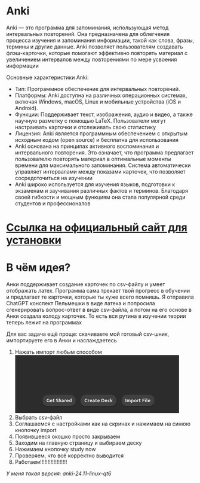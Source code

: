 # Anki
Anki — это программа для запоминания, использующая метод интервальных повторений. Она предназначена для облегчения процесса изучения и запоминания информации, такой как слова, фразы, термины и другие данные. Anki позволяет пользователям создавать флэш-карточки, которые помогают эффективно повторять материал с увеличением интервалов между повторениями по мере усвоения информации

Основные характеристики Anki:
* Тип: Программное обеспечение для интервальных повторений.
* Платформы: Anki доступна на различных операционных системах, включая Windows, macOS, Linux и мобильные устройства (iOS и Android).
* Функции: Поддерживает текст, изображения, аудио и видео, а также научную разметку с помощью LaTeX. Пользователи могут настраивать карточки и отслеживать свою статистику
* Лицензия: Anki является программным обеспечением с открытым исходным кодом (open source) и бесплатна для использования
* Anki основана на принципах активного воспоминания и интервального повторения. Это означает, что программа предлагает пользователю повторять материал в оптимальные моменты времени для максимального запоминания. Система автоматически управляет интервалами между показами карточек, что позволяет сосредоточиться на изучении
* Anki широко используется для изучения языков, подготовки к экзаменам и заучивания различных фактов и терминов. Благодаря своей гибкости и мощным функциям она стала популярной среди студентов и профессионалов

# [Ссылка на официальный сайт для установки](https://docs.ankiweb.net/intro.html)

# В чём идея?
Анки поддерживает создание карточек по csv-файлу и умеет отображать латех. Программа сама трекает твой прогресс в обучении и предлагает те карточки, которые ты хуже всего помнишь. Я отправила ChatGPT конспект Пельмешки в виде латеха и попросила сгенерировать вопрос-ответ в виде csv-файла, а потом на его основе в Анки создала колоду карточек. То есть вся рутина в изучении теории теперь лежит на программах

Для вас задача ещё проще: скачиваете мой готовый csv-шник, импортируете его в Анки и наслаждаетесь

1. Нажать импорт любым способом
![image](Add-Chapters-Cards/pictures/step11.png)
3. Выбрать csv-файл
4. Соглашаемся с настройками как на скринах и нажимаем на синюю кнопочку import
5. Появившееся окошко просто закрываем
6. Заходим на главную страницу и выбираем деску
7. Нажимаем кнопочку study now
8. Проверяем, что всё корректно выводится
9. Работаем!!!!!!!!!!!!!!!!!!

*У меня такая версия: anki-24.11-linux-qt6*
